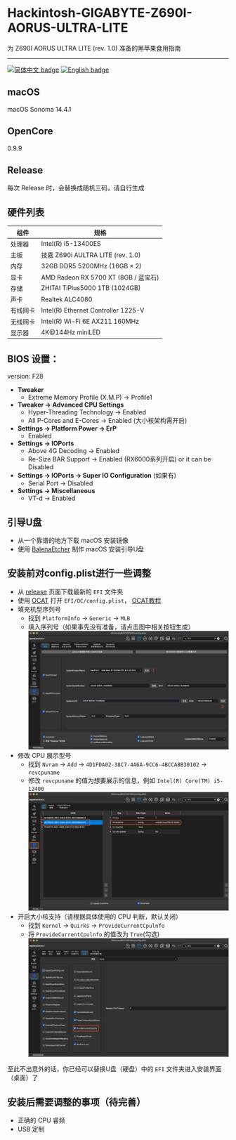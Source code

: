 
# Hackintosh-GIGABYTE-Z690I-AORUS-ULTRA-LITE

为 Z690I AORUS ULTRA LITE (rev. 1.0) 准备的黑苹果食用指南

-----

[![简体中文 badge](https://img.shields.io/badge/%E7%AE%80%E4%BD%93%E4%B8%AD%E6%96%87-Simplified%20Chinese-blue)](./README.md)
[![English badge](https://img.shields.io/badge/%E8%8B%B1%E6%96%87-English-blue)](./README-US.md)

## macOS

macOS Sonoma 14.4.1 

## OpenCore

0.9.9

## Release 

每次 Release 时，会替换成随机三码，请自行生成

## 硬件列表

| 组件         | 规格                                    |
|--------------|-----------------------------------------|
| 处理器       | Intel(R) i5-13400ES                      |
| 主板         | 技嘉 Z690i AULTRA LITE (rev. 1.0)       |
| 内存         | 32GB DDR5 5200MHz (16GB × 2)            |
| 显卡         | AMD Radeon RX 5700 XT (8GB / 蓝宝石)     |
| 存储         | ZHITAI TiPlus5000 1TB (1024GB)           |
| 声卡         | Realtek ALC4080                         |
| 有线网卡     | Intel(R) Ethernet Controller 1225-V |
| 无线网卡     | Intel(R) Wi-Fi 6E AX211 160MHz          |
| 显示器       | 4K@144Hz miniLED                        |

## BIOS 设置：
version: F28

- **Tweaker**
    - Extreme Memory Profile (X.M.P) → Profile1
- **Tweaker → Advanced CPU Settings**
    - Hyper-Threading Technology → Enabled
    - All P-Cores and E-Cores → Enabled (大小核架构需开启)
- **Settings → Platform Power → ErP**
    - Enabled 
- **Settings → IOPorts**
    - Above 4G Decoding → Enabled
    - Re-Size BAR Support → Enabled (RX6000系列开启) or it can be Disabled
- **Settings → IOPorts → Super IO Configuration** (如果有)
    - Serial Port → Disabled
- **Settings → Miscellaneous**
    - VT-d → Enabled

## 引导U盘

- 从一个靠谱的地方下载 macOS 安装镜像 
- 使用 [BalenaEtcher](https://www.balena.io/etcher/) 制作 macOS 安装引导U盘  


## 安装前对config.plist进行一些调整

- 从 [release](https://github.com/Umenezumi/Hackintosh-GIGABYTE-Z690I-AORUS-ULTRA-LITE/releases) 页面下载最新的 `EFI` 文件夹  
- 使用 [OCAT](https://github.com/ic005k/OCAuxiliaryTools) 打开 `EFI/OC/config.plist`， [OCAT教程](https://github.com/5T33Z0/OC-Little-Translated/blob/main/D_Updating_OpenCore/README.md)  
- 填充机型序列号
    - 找到 `PlatformInfo` → `Generic` → `MLB` 
    - 填入序列号（如果事先没有准备，请点击图中相关按钮生成）
    ![replace_mlb](./image/replace_slb.png)
- 修改 CPU 展示型号
    - 找到 `Nvram` → `Add` → `4D1FDA02-38C7-4A6A-9CC6-4BCCA8B30102` → `revcpuname`  
    - 修改 `revcpuname` 的值为想要展示的信息，例如 `Intel(R) Core(TM) i5-12400`  
        ![replace_cpu_sku](/image/replace_cpu_sku.png)
- 开启大小核支持（请根据具体使用的 CPU 判断，默认关闭）
    - 找到 `Kernel` → `Quirks` → `ProvideCurrentCpulnfo` 
    - 将 `ProvideCurrentCpulnfo` 的值改为 `True`(勾选)
    ![enable_provide_cpu](./image/enable_provide_cpu.png)


至此不出意外的话，你已经可以替换U盘（硬盘）中的 `EFI` 文件夹进入安装界面（桌面）了

## 安装后需要调整的事项（待完善）
- 正确的 CPU 睿频
- USB 定制
